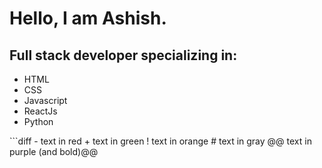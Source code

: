 # Hello, I am Ashish.
## Full stack developer specializing in:</h3>
<ul>
<li>HTML</li>
  <li> CSS</li>
  <li>Javascript</li>
  <li>ReactJs</li>
  <li>Python</li>
</ul>
```diff
- text in red
+ text in green
! text in orange
# text in gray
@@ text in purple (and bold)@@
